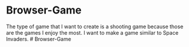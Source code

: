 # Browser-Game
The type of game that I want to create is a shooting game because those are the games I enjoy the most. I want to make a game similar to Space Invaders. # Browser-Game
